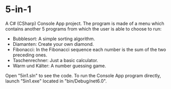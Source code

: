 # 5-in-1
A C# (CSharp) Console App project. The program is made of a menu which contains another 5 programs from which the user is able to choose to run:

- Bubblesort: A simple sorting algorithm.
- Diamanten: Create your own diamond.
- Fibonacci: In the Fibonacci sequence each number is the sum of the two preceding ones.
- Taschenrechner: Just a basic calculator.
- Warm und Kälter: A number guessing game.

Open "5in1.sln" to see the code. To run the Console App program directly, launch "5in1.exe" located in "bin/Debug/net6.0". 
